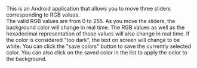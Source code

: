 This is an Android application that allows you to move three sliders corresponding to RGB values.<br/>
The valid RGB values are from 0 to 255. 
As you move the sliders, the background color will change in real time.
The RGB values as well as the hexadecimal representation of those values will also change in real time.
If the color is considered "too dark", the text on screen will change to be white.
You can click the "save colors" button to save the currently selected color.
You can also click on the saved color in the list to apply the color to the background.
